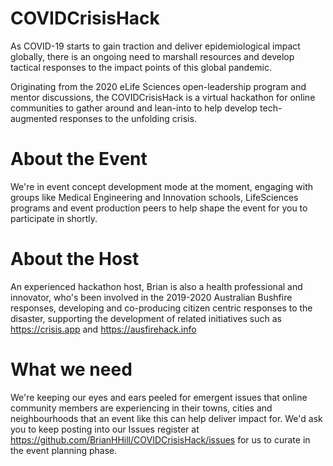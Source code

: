 # COVIDCrisisHack

As COVID-19 starts to gain traction and deliver epidemiological impact globally, there is an ongoing need to marshall resources and develop tactical responses to the impact points of this global pandemic. 

Originating from the 2020 eLife Sciences open-leadership program and mentor discussions, the COVIDCrisisHack is a virtual hackathon for online communities to gather around and lean-into to help develop tech-augmented responses to the unfolding crisis.

# About the Event
We're in event concept development mode at the moment, engaging with groups like Medical Engineering and Innovation schools, LifeSciences programs and event production peers to help shape the event for you to participate in shortly.

# About the Host
An experienced hackathon host, Brian is also a health professional and innovator, who's been involved in the 2019-2020 Australian Bushfire responses, developing and co-producing citizen centric responses to the disaster, supporting the development of related initiatives such as https://crisis.app and https://ausfirehack.info

# What we need
We're keeping our eyes and ears peeled for emergent issues that online community members are experiencing in their towns, cities and neighbourhoods that an event like this can help deliver impact for. We'd ask you to keep posting into our Issues register at https://github.com/BrianHHill/COVIDCrisisHack/issues for us to curate in the event planning phase.
